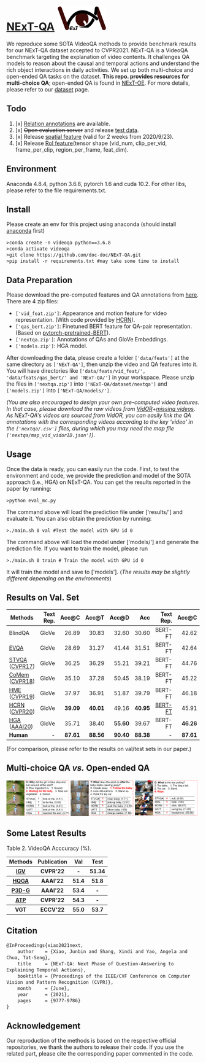 # [NExT-QA](https://arxiv.org/pdf/2105.08276.pdf) <img src="images/logo.png" height="64" width="128">

We reproduce some SOTA VideoQA methods to provide benchmark results for our NExT-QA dataset accepted to CVPR2021. NExT-QA is a VideoQA benchmark targeting the explanation of video contents. It challenges QA models to reason about the causal and temporal actions and understand the rich object interactions in daily activities. We set up both multi-choice and open-ended QA tasks on the dataset. <strong>This repo. provides resources for multi-choice QA</strong>; open-ended QA is found in [NExT-OE](https://github.com/doc-doc/NExT-OE). For more details, please refer to our [dataset](https://doc-doc.github.io/docs/nextqa.html) page.

## Todo
1. [x] [Relation annotations](https://drive.google.com/file/d/1RW8ck39n-yScGrOZWJ7gBr1jH3Iy4SSl/view?usp=sharing) are available.
2. [x] <s>Open evaluation server</s> and release [test data](https://drive.google.com/file/d/1_MEqDeQHc8Y8Uw7eW58HVuZy2iyThILQ/view?usp=sharing).
3. [x] Release [spatial feature](https://drive.google.com/file/d/1yJ30T1oAjJ8cO3nHQID0EmIm-yQHdYkK/view?usp=sharing) (valid for 2 weeks from 2020/9/23).
4. [x] Release [RoI feature](https://drive.google.com/file/d/1vU9IEW0GvXz3wzumfu9X8lm4ri2SBjLB/view?usp=sharing)(tensor shape (vid_num, clip_per_vid, frame_per_clip, region_per_frame, feat_dim).


## Environment

Anaconda 4.8.4, python 3.6.8, pytorch 1.6 and cuda 10.2. For other libs, please refer to the file requirements.txt.

## Install
Please create an env for this project using anaconda (should install [anaconda](https://docs.anaconda.com/anaconda/install/linux/) first)
```
>conda create -n videoqa python==3.6.8
>conda activate videoqa
>git clone https://github.com/doc-doc/NExT-QA.git
>pip install -r requirements.txt #may take some time to install
```
## Data Preparation
Please download the pre-computed features and QA annotations from [here](https://drive.google.com/drive/folders/1gKRR2es8-gRTyP25CvrrVtV6aN5UxttF?usp=sharing). There are 4 zip files: 
- ```['vid_feat.zip']```: Appearance and motion feature for video representation. (With code provided by [HCRN](https://github.com/thaolmk54/hcrn-videoqa)).
- ```['qas_bert.zip']```: Finetuned BERT feature for QA-pair representation. (Based on [pytorch-pretrained-BERT](https://github.com/LuoweiZhou/pytorch-pretrained-BERT/)).
- ```['nextqa.zip']```: Annotations of QAs and GloVe Embeddings. 
- ```['models.zip']```: HGA model. 

After downloading the data, please create a folder ```['data/feats']``` at the same directory as ```['NExT-QA']```, then unzip the video and QA features into it. You will have directories like ```['data/feats/vid_feat/', 'data/feats/qas_bert/' and 'NExT-QA/']``` in your workspace. Please unzip the files in ```['nextqa.zip']``` into ```['NExT-QA/dataset/nextqa']``` and ```['models.zip']``` into ```['NExT-QA/models/']```. 

*(You are also encouraged to design your own pre-computed video features. In that case, please download the raw videos from [VidOR](https://xdshang.github.io/docs/vidor.html)+[missing videos](https://drive.google.com/file/d/12WCsaOOlDQNaXILSxvL-hIM3TxV15dV3/view?usp=sharing). As NExT-QA's videos are sourced from VidOR, you can easily link the QA annotations with the corresponding videos according to the key 'video' in the ```['nextqa/.csv']``` files, during which you may need the map file ```['nextqa/map_vid_vidorID.json']```)*.


## Usage
Once the data is ready, you can easily run the code. First, to test the environment and code, we provide the prediction and model of the SOTA approach (i.e., HGA) on NExT-QA. 
You can get the results reported in the paper by running: 
```
>python eval_mc.py
```
The command above will load the prediction file under ['results/'] and evaluate it. 
You can also obtain the prediction by running: 
```
>./main.sh 0 val #Test the model with GPU id 0
```
The command above will load the model under ['models/'] and generate the prediction file.
If you want to train the model, please run
```
>./main.sh 0 train # Train the model with GPU id 0
```
It will train the model and save to ['models']. (*The results may be slightly different depending on the environments*)
## Results on Val. Set
| Methods                  | Text Rep. | Acc@C | Acc@T | Acc@D | Acc | Text Rep. | Acc@C | Acc@T | Acc@D | Acc   |
| -------------------------| --------: | ----: | ----: | ----: | ---:| --------: | ----: | ----: | ----: | ----: |
| BlindQA                  |   GloVe   | 26.89 | 30.83 | 32.60 | 30.60 | BERT-FT | 42.62 | 45.53 | 43.89 | 43.76 |
| [EVQA](https://github.com/doc-doc/NExT-QA/blob/main/networks/VQAModel/EVQA.py)                     |   GloVe   | 28.69 | 31.27 | 41.44 | 31.51 | BERT-FT | 42.64 | 46.34 | 45.82 | 44.24 |
| [STVQA](https://github.com/doc-doc/NExT-QA/blob/main/networks/VQAModel/STVQA.py) ([CVPR17](https://openaccess.thecvf.com/content_cvpr_2017/papers/Jang_TGIF-QA_Toward_Spatio-Temporal_CVPR_2017_paper.pdf))  |   GloVe   | 36.25 | 36.29 | 55.21 | 39.21 | BERT-FT | 44.76 | 49.26 | 55.86 | 47.94 |
| [CoMem](https://github.com/doc-doc/NExT-QA/blob/main/networks/VQAModel/CoMem.py) ([CVPR18](https://openaccess.thecvf.com/content_cvpr_2018/CameraReady/1924.pdf))  |   GloVe   | 35.10 | 37.28 | 50.45 | 38.19 | BERT-FT | 45.22 | 49.07 | 55.34 | 48.04 |
| [HME](https://github.com/doc-doc/NExT-QA/blob/main/networks/VQAModel/HME.py) ([CVPR19](https://openaccess.thecvf.com/content_CVPR_2019/papers/Fan_Heterogeneous_Memory_Enhanced_Multimodal_Attention_Model_for_Video_Question_Answering_CVPR_2019_paper.pdf))    |   GloVe   | 37.97 | 36.91 | 51.87 | 39.79 | BERT-FT | 46.18 | 48.20 | 58.30 | 48.72 |
| [HCRN](https://github.com/thaolmk54/hcrn-videoqa) ([CVPR20](https://openaccess.thecvf.com/content_CVPR_2020/papers/Le_Hierarchical_Conditional_Relation_Networks_for_Video_Question_Answering_CVPR_2020_paper.pdf))   |   GloVe   | **39.09** | **40.01** | 49.16 | **40.95** | [BERT-FT](https://github.com/doc-doc/HCRN-BERT) | 45.91 | 49.26 | 53.67 | 48.20 |
| [HGA](https://github.com/doc-doc/NExT-QA/blob/main/networks/VQAModel/HGA.py) ([AAAI20](https://ojs.aaai.org//index.php/AAAI/article/view/6767))   |   GloVe   | 35.71 | 38.40 | **55.60** | 39.67 | BERT-FT | **46.26** | **50.74** | **59.33** | **49.74** |
| **Human**                |    -      | **87.61** | **88.56** | **90.40** | **88.38** |  -  | **87.61** | **88.56** | **90.40** | **88.38** |

(For comparison, please refer to the results on val/test sets in our paper.)
## Multi-choice QA *vs.* Open-ended QA
![vis mc_oe](./images/res-mc-oe.png)
## Some Latest Results
Table 2. VideoQA Acccuracy (%).
<table>
  <tr>
    <th>Methods</th>
    <th> Publication </th>
    <th>Val</th>
    <th>Test</th>
  </tr>
  <tr>
    <th><a href="https://openaccess.thecvf.com/content/CVPR2022/papers/Li_Invariant_Grounding_for_Video_Question_Answering_CVPR_2022_paper.pdf", target="_blank">IGV</a></th>
    <th>CVPR'22</th>
    <th>-</th>
    <th>51.34</th>
  </tr>
  <tr>
    <th><a href="https://arxiv.org/pdf/2112.06197v2.pdf", target="_blank">HQGA<a></th>
    <th>AAAI'22</th>
    <th>51.4</th>
    <th>51.8</th>
  </tr>
  <tr>
    <th><a href="https://ojs.aaai.org/index.php/AAAI/article/view/19922" target="_blank">P3D-G<a></th>
    <th>AAAI'22</th>
    <th>53.4</th>
    <th>-</th>
  </tr>
  <tr>
    <th><a href="https://openaccess.thecvf.com/content/CVPR2022/papers/Buch_Revisiting_the_Video_in_Video-Language_Understanding_CVPR_2022_paper.pdf", target="_blank">ATP</a></th>
    <th>CVPR'22</th>
    <th>54.3</th>
    <th>-</th>
  </tr>
  <tr>
    <th>VGT</th>
    <th>ECCV'22</th>
    <th>55.0</th>
    <th>53.7</th>
  </tr>
</table>

## Citation
```
@InProceedings{xiao2021next,
    author    = {Xiao, Junbin and Shang, Xindi and Yao, Angela and Chua, Tat-Seng},
    title     = {NExT-QA: Next Phase of Question-Answering to Explaining Temporal Actions},
    booktitle = {Proceedings of the IEEE/CVF Conference on Computer Vision and Pattern Recognition (CVPR)},
    month     = {June},
    year      = {2021},
    pages     = {9777-9786}
}
```
## Acknowledgement
Our reproduction of the methods is based on the respective official repositories, we thank the authors to release their code. If you use the related part, please cite the corresponding paper commented in the code. 
